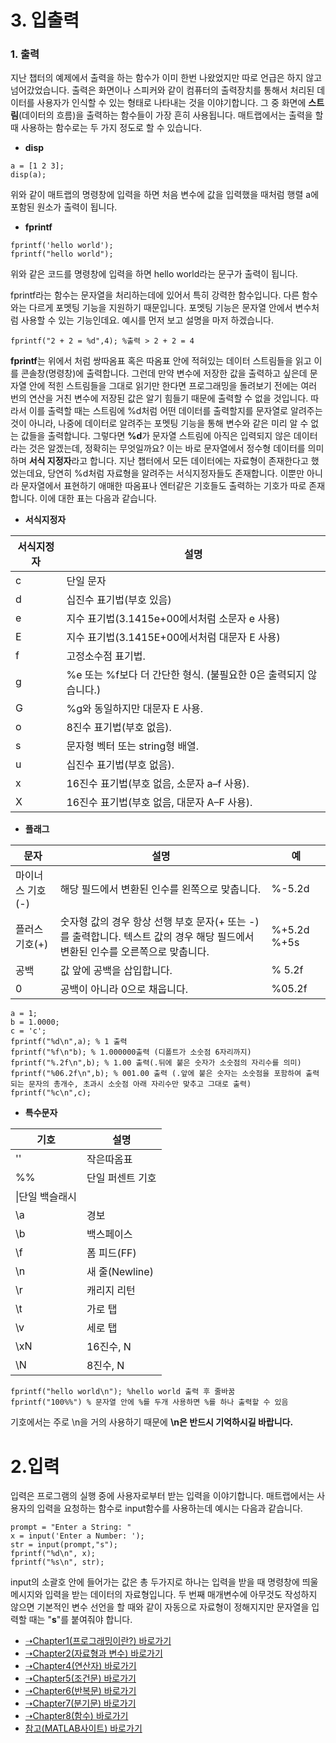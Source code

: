 # 3. 입출력

### 1. 출력
지난 챕터의 예제에서 출력을 하는 함수가 이미 한번 나왔었지만 따로 언급은 하지 않고 넘어갔었습니다. 출력은 화면이나 스피커와 같이 컴퓨터의 출력장치를 통해서 처리된 데이터를 사용자가 인식할 수 있는 형태로 나타내는 것을 이야기합니다. 그 중 화면에 **스트림**(데이터의 흐름)을 출력하는 함수들이 가장 흔히 사용됩니다. 매트랩에서는 출력을 할 때 사용하는 함수로는 두 가지 정도로 할 수 있습니다. 

* **disp**

```
a = [1 2 3];
disp(a);
```
위와 같이 매트랩의 명령창에 입력을 하면 처음 변수에 값을 입력했을 때처럼 행렬 a에 포함된 원소가 출력이 됩니다.

* **fprintf**
```
fprintf('hello world');
fprintf("hello world");
```
위와 같은 코드를 명령창에 입력을 하면 hello world라는 문구가 출력이 됩니다.

fprintf라는 함수는 문자열을 처리하는데에 있어서 특히 강력한 함수입니다. 다른 함수와는 다르게 포멧팅 기능을 지원하기 때문입니다. 포멧팅 기능은 문자열 안에서 변수처럼 사용할 수 있는 기능인데요. 예시를 먼저 보고 설명을 마저 하겠습니다.

```
fprintf("2 + 2 = %d",4); %출력 > 2 + 2 = 4
```
**fprintf**는 위에서 처럼 쌍따옴표 혹은 따옴표 안에 적혀있는 데이터 스트림들을 읽고 이를 콘솔창(명령창)에 출력합니다. 그런데 만약 변수에 저장한 값을 출력하고 싶은데 문자열 안에 적힌 스트림들을 그대로 읽기만 한다면 프로그래밍을 돌려보기 전에는 여러 번의 연산을 거친 변수에 저장된 값은 알기 힘들기 때문에 출력할 수 없을 것입니다.
따라서 이를 출력할 때는 스트림에 %d처럼 어떤 데이터를 출력할지를 문자열로 알려주는 것이 아니라, 나중에 데이터로 알려주는 포멧팅 기능을 통해 변수와 같은 미리 알 수 없는 값들을 출력합니다. 그렇다면 **%d**가 문자열 스트림에 아직은 입력되지 않은 데이터라는 것은 알겠는데, 정확히는 무엇일까요? 이는 바로 문자열에서 정수형 데이터를 의미하며 **서식 지정자**라고 합니다. 지난 챕터에서 모든 데이터에는 자료형이 존재한다고 했었는데요, 당연히 %d처럼 자료형을 알려주는 서식지정자들도 존재합니다. 이뿐만 아니라 문자열에서 표현하기 애매한 따옴표나 엔터같은 기호들도 출력하는 기호가 따로 존재합니다. 이에 대한 표는 다음과 같습니다.

* **서식지정자**


|서식지정자|설명|
|--- |--- |
|c|단일 문자|
|d|십진수 표기법(부호 있음)|
|e|지수 표기법(3.1415e+00에서처럼 소문자 e 사용)|
|E|지수 표기법(3.1415E+00에서처럼 대문자 E 사용)|
|f|고정소수점 표기법.|
|g|%e 또는 %f보다 더 간단한 형식. (불필요한 0은 출력되지 않습니다.)|
|G|%g와 동일하지만 대문자 E 사용.|
|o|8진수 표기법(부호 없음).|
|s|문자형 벡터 또는 string형 배열.|
|u|십진수 표기법(부호 없음).|
|x|16진수 표기법(부호 없음, 소문자 a–f 사용).|
|X|16진수 표기법(부호 없음, 대문자 A–F 사용).|

* **플래그**


|문자|설명|예|
|--- |--- |--- |
|마이너스 기호(-)|해당 필드에서 변환된 인수를 왼쪽으로 맞춥니다.|%-5.2d|
|플러스 기호(+)|숫자형 값의 경우 항상 선행 부호 문자(+ 또는 -)를 출력합니다. 텍스트 값의 경우 해당 필드에서 변환된 인수를 오른쪽으로 맞춥니다.|%+5.2d %+5s|
|공백|값 앞에 공백을 삽입합니다.|% 5.2f|
|0|공백이 아니라 0으로 채웁니다.|%05.2f|

```
a = 1;
b = 1.0000;
c = 'c';
fprintf("%d\n",a); % 1 출력
fprintf("%f\n"b); % 1.000000출력 (디폴트가 소숫점 6자리까지)
fprintf("%.2f\n",b); % 1.00 출력(.뒤에 붙은 숫자가 소숫점의 자리수를 의미)
fprintf("%06.2f\n",b); % 001.00 출력 (.앞에 붙은 숫자는 소숫점을 포함하여 출력되는 문자의 총개수, 초과시 소숫점 아래 자리수만 맞추고 그대로 출력)
fprintf("%c\n",c);
```

* **특수문자**


|기호|설명|
|--- |--- |
|''|작은따옴표|
|%%|단일 퍼센트 기호|
|\\|단일 백슬래시|
|\a|경보|
|\b|백스페이스|
|\f|폼 피드(FF)|
|\n|새 줄(Newline)|
|\r|캐리지 리턴|
|\t|가로 탭|
|\v|세로 탭|
|\xN|16진수, N|
|\N|8진수, N|

```
fprintf("hello world\n"); %hello world 출력 후 줄바꿈
fprintf("100%%") % 문자열 안에 %를 두개 사용하면 %를 하나 출력할 수 있음
```

기호에서는 주로 \n을 거의 사용하기 때문에 **\n은 반드시 기억하시길 바랍니다.**

# 2.입력
입력은 프로그램의 실행 중에 사용자로부터 받는 입력을 이야기합니다. 매트랩에서는 사용자의 입력을 요청하는 함수로 input함수를 사용하는데 예시는 다음과 같습니다.
```
prompt = "Enter a String: "
x = input('Enter a Number: ');
str = input(prompt,"s");
fprintf("%d\n", x);
fprintf("%s\n", str);
```
input의 소괄호 안에 들어가는 값은 총 두가지로 하나는 입력을 받을 때 명령창에 띄울 메시지와 입력을 받는 데이터의 자료형입니다. 두 번째 매개변수에 아무것도 작성하지 않으면 기본적인 변수 선언을 할 때와 같이 자동으로 자료형이 정해지지만 문자열을 입력할 때는 "**s**"를 붙여줘야 합니다.
* [➝Chapter1(프로그래밍이란?) 바로가기](/MATLAB/ProgrammingBackGround.md)
* [➝Chapter2(자료형과 변수) 바로가기](/MATLAB/ProgrammingBackGround2.md)
* [➝Chapter4(연산자) 바로가기](/MATLAB/ProgrammingBackGround4.md)
* [➝Chapter5(조건문) 바로가기](/MATLAB/ProgrammingBackGround5.md)
* [➝Chapter6(반복문) 바로가기](/MATLAB/ProgrammingBackGround6.md)
* [➝Chapter7(분기문) 바로가기](/MATLAB/ProgrammingBackGround7.md)
* [➝Chapter8(함수) 바로가기](/MATLAB/ProgrammingBackGround8.md)
* [참고(MATLAB사이트) 바로가기](https://kr.mathworks.com/help/matlab/matlab_prog/formatting-strings.html)
